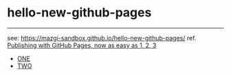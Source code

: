 # hello-new-github-pages

----

see: https://mazgi-sandbox.github.io/hello-new-github-pages/
ref. [Publishing with GitHub Pages, now as easy as 1, 2, 3](https://github.com/blog/2289-publishing-with-github-pages-now-as-easy-as-1-2-3)

* [ONE](ONE.md)
* [TWO](foo/TWO.md)

